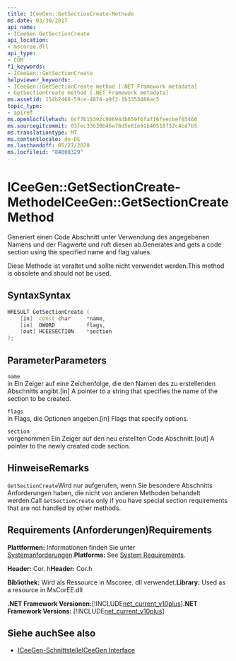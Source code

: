 ```yaml
---
title: ICeeGen::GetSectionCreate-Methode
ms.date: 03/30/2017
api_name:
- ICeeGen.GetSectionCreate
api_location:
- mscoree.dll
api_type:
- COM
f1_keywords:
- ICeeGen::GetSectionCreate
helpviewer_keywords:
- ICeeGen::GetSectionCreate method [.NET Framework metadata]
- GetSectionCreate method [.NET Framework metadata]
ms.assetid: 154b2460-59ce-4874-a9f2-1b3353486ac5
topic_type:
- apiref
ms.openlocfilehash: 0cf7b15392c90694db659f6faff6feecbef65466
ms.sourcegitcommit: 03fec33630b46e78d5e81e91b40518f32c4bd7b5
ms.translationtype: MT
ms.contentlocale: de-DE
ms.lasthandoff: 05/27/2020
ms.locfileid: "84008329"
---
```

# <a name="iceegengetsectioncreate-method"></a><span data-ttu-id="739d4-102">ICeeGen::GetSectionCreate-Methode</span><span class="sxs-lookup"><span data-stu-id="739d4-102">ICeeGen::GetSectionCreate Method</span></span>
<span data-ttu-id="739d4-103">Generiert einen Code Abschnitt unter Verwendung des angegebenen Namens und der Flagwerte und ruft diesen ab.</span><span class="sxs-lookup"><span data-stu-id="739d4-103">Generates and gets a code section using the specified name and flag values.</span></span>  
  
 <span data-ttu-id="739d4-104">Diese Methode ist veraltet und sollte nicht verwendet werden.</span><span class="sxs-lookup"><span data-stu-id="739d4-104">This method is obsolete and should not be used.</span></span>  
  
## <a name="syntax"></a><span data-ttu-id="739d4-105">Syntax</span><span class="sxs-lookup"><span data-stu-id="739d4-105">Syntax</span></span>  
  
```cpp  
HRESULT GetSectionCreate (  
    [in]  const char     *name,  
    [in]  DWORD          flags,  
    [out] HCEESECTION    *section  
);  
```  
  
## <a name="parameters"></a><span data-ttu-id="739d4-106">Parameter</span><span class="sxs-lookup"><span data-stu-id="739d4-106">Parameters</span></span>  
 `name`  
 <span data-ttu-id="739d4-107">in Ein Zeiger auf eine Zeichenfolge, die den Namen des zu erstellenden Abschnitts angibt.</span><span class="sxs-lookup"><span data-stu-id="739d4-107">[in] A pointer to a string that specifies the name of the section to be created.</span></span>  
  
 `flags`  
 <span data-ttu-id="739d4-108">in Flags, die Optionen angeben.</span><span class="sxs-lookup"><span data-stu-id="739d4-108">[in] Flags that specify options.</span></span>  
  
 `section`  
 <span data-ttu-id="739d4-109">vorgenommen Ein Zeiger auf den neu erstellten Code Abschnitt.</span><span class="sxs-lookup"><span data-stu-id="739d4-109">[out] A pointer to the newly created code section.</span></span>  
  
## <a name="remarks"></a><span data-ttu-id="739d4-110">Hinweise</span><span class="sxs-lookup"><span data-stu-id="739d4-110">Remarks</span></span>  
 <span data-ttu-id="739d4-111">`GetSectionCreate`Wird nur aufgerufen, wenn Sie besondere Abschnitts Anforderungen haben, die nicht von anderen Methoden behandelt werden.</span><span class="sxs-lookup"><span data-stu-id="739d4-111">Call `GetSectionCreate` only if you have special section requirements that are not handled by other methods.</span></span>  
  
## <a name="requirements"></a><span data-ttu-id="739d4-112">Requirements (Anforderungen)</span><span class="sxs-lookup"><span data-stu-id="739d4-112">Requirements</span></span>  
 <span data-ttu-id="739d4-113">**Plattformen:** Informationen finden Sie unter [Systemanforderungen](../../get-started/system-requirements.md).</span><span class="sxs-lookup"><span data-stu-id="739d4-113">**Platforms:** See [System Requirements](../../get-started/system-requirements.md).</span></span>  
  
 <span data-ttu-id="739d4-114">**Header:** Cor. h</span><span class="sxs-lookup"><span data-stu-id="739d4-114">**Header:** Cor.h</span></span>  
  
 <span data-ttu-id="739d4-115">**Bibliothek:** Wird als Ressource in Mscoree. dll verwendet.</span><span class="sxs-lookup"><span data-stu-id="739d4-115">**Library:** Used as a resource in MsCorEE.dll</span></span>  
  
 <span data-ttu-id="739d4-116">**.NET Framework Versionen:**[!INCLUDE[net_current_v10plus](../../../../includes/net-current-v10plus-md.md)]</span><span class="sxs-lookup"><span data-stu-id="739d4-116">**.NET Framework Versions:** [!INCLUDE[net_current_v10plus](../../../../includes/net-current-v10plus-md.md)]</span></span>  
  
## <a name="see-also"></a><span data-ttu-id="739d4-117">Siehe auch</span><span class="sxs-lookup"><span data-stu-id="739d4-117">See also</span></span>

- [<span data-ttu-id="739d4-118">ICeeGen-Schnittstelle</span><span class="sxs-lookup"><span data-stu-id="739d4-118">ICeeGen Interface</span></span>](iceegen-interface.md)
